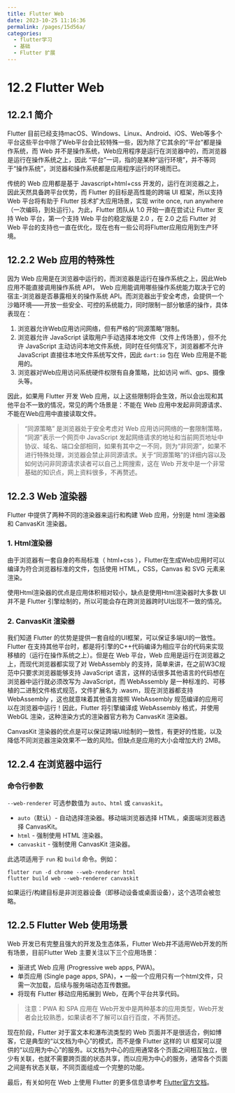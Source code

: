 ```yaml
---
title: Flutter Web
date: 2023-10-25 11:16:36
permalink: /pages/15d56a/
categories:
  - flutter学习
  - 基础
  - Flutter 扩展
---
```

# 12.2 Flutter Web

## 12.2.1 简介

Flutter 目前已经支持macOS、Windows、Linux、Android、iOS、Web等多个平台这些平台中除了Web平台会比较特殊一些，因为除了它其余的“平台”都是操作系统，而 Web 并不是操作系统，Web应用程序是运行在浏览器中的，而浏览器是运行在操作系统之上，因此 “平台”一词，指的是某种“运行环境”，并不等同于“操作系统”，浏览器和操作系统都是应用程序运行的环境而已。

传统的 Web 应用都是基于 Javascript+html+css 开发的，运行在浏览器之上，因此天然具备跨平台优势，而 Flutter 的目标是高性能的跨端 UI 框架，所以支持 Web 平台将有助于 Flutter 技术扩大应用场景，实现 write once, run anywhere（一次编码，到处运行）。为此，Flutter 团队从 1.0 开始一直在尝试让 Flutter 支持 Web 平台，第一个支持 Web 平台的稳定版是 2.0 ，在 2.0 之后 Flutter 对 Web 平台的支持也一直在优化，现在也有一些公司将Flutter应用应用到生产环境。

## 12.2.2 Web 应用的特殊性

因为 Web 应用是在浏览器中运行的，而浏览器是运行在操作系统之上，因此Web应用不能直接调用操作系统 API， Web 应用能调用哪些操作系统能力取决于它的宿主-浏览器是否暴露相关的操作系统 API。而浏览器出于安全考虑，会提供一个沙箱环境——开放一些安全、可控的系统能力，同时限制一部分敏感的操作，具体表现在：

1. 浏览器允许Web应用访问网络，但有严格的“同源策略”限制。
2. 浏览器允许 JavaScript 读取用户手动选择本地文件（文件上传场景），但不允许 JavaScript 主动访问本地文件系统，同时在任何情况下，浏览器都不允许 JavaScript 直接往本地文件系统写文件，因此 `dart:io` 包在 Web 应用是不能用的。
3. 浏览器对Web应用访问系统硬件权限有自身策略，比如访问 wifi、gps、摄像头等。

因此，如果用 Flutter 开发 Web 应用，以上这些限制将会生效，所以会出现和其他平台不一致的情况，常见的两个场景是：不能在 Web 应用中发起非同源请求、不能在Web应用中直接读取文件。

> “同源策略” 是浏览器处于安全考虑对 Web 应用访问网络的一套限制策略， “同源”表示一个网页中 JavaScript 发起网络请求的地址和当前网页地址中协议、域名、端口全部相同，如果有其中之一不同，则为“非同源”，如果不进行特殊处理，浏览器会禁止非同源请求。关于“同源策略”的详细内容以及如何访问非同源请求读者可以自己上网搜索，这在 Web 开发中是一个非常基础的知识点，网上资料很多，不再赘述。

## 12.2.3 Web 渲染器

Flutter 中提供了两种不同的渲染器来运行和构建 Web 应用，分别是 html 渲染器和 CanvasKit 渲染器。

### 1. Html渲染器

由于浏览器有一套自身的布局标准（ html+css ），Flutter在生成Web应用时可以编译为符合浏览器标准的文件，包括使用 HTML，CSS，Canvas 和 SVG 元素来渲染。

使用Html渲染器的优点是应用体积相对较小，缺点是使用Html渲染器时大多数 UI 并不是 Flutter 引擎绘制的，所以可能会存在跨浏览器跨时UI出现不一致的情况。

### 2. CanvasKit 渲染器

我们知道 Flutter 的优势是提供一套自绘的UI框架，可以保证多端UI的一致性。Flutter 在支持其他平台时，都是将引擎的C++代码编译为相应平台的代码来实现移植的（运行在操作系统之上）。但是在 Web 平台，Web 应用是运行在浏览器之上，而现代浏览器都实现了对 WebAssembly 的支持，简单来讲，在之前W3C规范中只要求浏览器能够支持 JavaScript 语言，这样的话很多其他语言的代码想在浏览器中运行就必须改写为 JavaScript，而 WebAssembly 是一种标准的、可移植的二进制文件格式规范，文件扩展名为 .wasm，现在浏览器都支持 WebAssembly ，这也就意味着其他语言按照 WebAssembly 规范编译的应用可以在浏览器中运行！因此，Flutter 将引擎编译成 WebAssembly 格式，并使用 WebGL 渲染，这种渲染方式的渲染器官方称为 CanvasKit 渲染器。

CanvasKit 渲染器的优点是可以保证跨端UI绘制的一致性，有更好的性能，以及降低不同浏览器渲染效果不一致的风险。但缺点是应用的大小会增加大约 2MB。

## 12.2.4 在浏览器中运行

### 命令行参数

`--web-renderer` 可选参数值为 `auto`、`html` 或 `canvaskit`。

- `auto`（默认）- 自动选择渲染器。移动端浏览器选择 HTML，桌面端浏览器选择 CanvasKit。
- `html` - 强制使用 HTML 渲染器。
- `canvaskit` - 强制使用 CanvasKit 渲染器。

此选项适用于 `run` 和 `build` 命令。例如：

```
flutter run -d chrome --web-renderer html
flutter build web --web-renderer canvaskit
```

如果运行/构建目标是非浏览器设备（即移动设备或桌面设备），这个选项会被忽略。

## 12.2.5 Flutter Web 使用场景

Web 开发已有完整且强大的开发及生态体系，Flutter Web并不适用Web开发的所有场景，目前Flutter Web 主要关注以下三个应用场景：

- 渐进式 Web 应用 (Progressive web apps, PWA)。
- 单页应用 (Single page apps, SPA)，• 一般一个应用只有一个html文件，只需一次加载，后续与服务端动态互传数据。
- 将现有 Flutter 移动应用拓展到 Web，在两个平台共享代码。

> 注意：PWA 和 SPA 应用在 Web开发中是两种基本的应用类型，Web开发者会比较熟悉，如果读者不了解可以自行百度，不再赘述。

现在阶段，Flutter 对于富文本和瀑布流类型的 Web 页面并不是很适合，例如博客，它是典型的“以文档为中心”的模式，而不是像 Flutter 这样的 UI 框架可以提供的“以应用为中心”的服务。以文档为中心的应用通常各个页面之间相互独立，很少有关联，也就不需要跨页面的状态共享，而以应用为中心的服务，通常各个页面之间是有状态关联，不同页面组成一个完整的功能。

最后，有关如何在 Web 上使用 Flutter 的更多信息请参考 [Flutter官方文档](https://flutter.cn/docs/web)。



